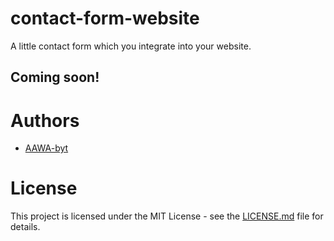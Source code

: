 # contact-form-website
A little contact form which you integrate into your website.

## Coming soon!






















# Authors
- [AAWA-byt](https://www.github.com/AAWA-byt)


# License 
This project is licensed under the MIT License - see the [LICENSE.md](https://github.com/AAWA-byt/contact-form-website/blob/main/LICENSE) file for details.
